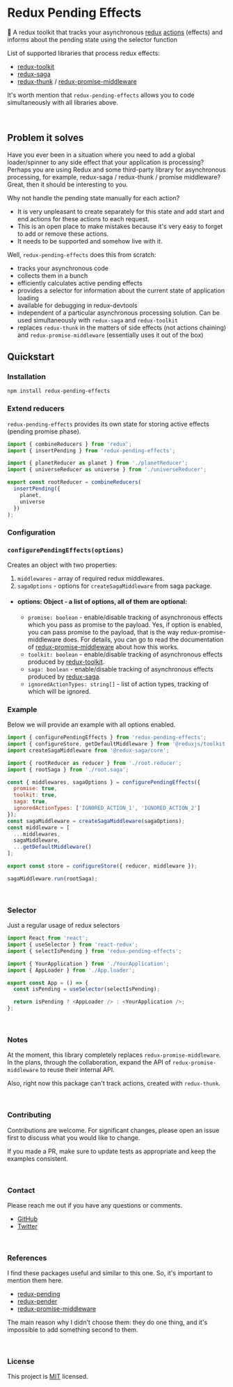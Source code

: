# Redux Pending Effects

🦋 A redux toolkit that tracks your asynchronous [redux](http://redux.js.org) [actions](https://redux.js.org/basics/actions) (effects) and informs about the pending state using the selector function
<br/>

List of supported libraries that process redux effects:

- [redux-toolkit](https://github.com/reduxjs/redux-toolkit)
- [redux-saga](https://github.com/redux-saga/redux-saga)
- [redux-thunk](https://github.com/reduxjs/redux-thunk) / [redux-promise-middleware](https://github.com/pburtchaell/redux-promise-middleware)

It's worth mention that `redux-pending-effects` allows you to code simultaneously with all libraries above.

<br/>

## Problem it solves

Have you ever been in a situation where you need to add a global loader/spinner to any side effect that your application is processing? Perhaps you are using Redux and some third-party library for asynchronous processing, for example, redux-saga / redux-thunk / promise middleware? Great, then it should be interesting to you.

Why not handle the pending state manually for each action?

- It is very unpleasant to create separately for this state and add start and end actions for these actions to each request.
- This is an open place to make mistakes because it's very easy to forget to add or remove these actions.
- It needs to be supported and somehow live with it.

Well, `redux-pending-effects` does this from scratch:

- tracks your asynchronous code
- collects them in a bunch
- efficiently calculates active pending effects
- provides a selector for information about the current state of application loading
- available for debugging in redux-devtools
- independent of a particular asynchronous processing solution. Can be used simultaneously with `redux-saga` and `redux-toolkit`
- replaces `redux-thunk` in the matters of side effects (not actions chaining) and `redux-promise-middleware` (essentially uses it out of the box)

## Quickstart

### Installation

```shell script
npm install redux-pending-effects
```

### Extend reducers

`redux-pending-effects` provides its own state for storing active effects (pending promise phase).

```javascript
import { combineReducers } from 'redux';
import { insertPending } from 'redux-pending-effects';

import { planetReducer as planet } from './planetReducer';
import { universeReducer as universe } from './universeReducer';

export const rootReducer = combineReducers(
  insertPending({
    planet,
    universe
  })
);
```

### Configuration

### `configurePendingEffects(options)`

Creates an object with two properties:  
1) `middlewares` -  array of required redux middlewares.
2) `sagaOptions` - options for `createSagaMiddleware` from saga package.

- #### options: Object - a list of options, all of them are optional:
    - `promise: boolean` - enable/disable tracking of asynchronous effects which you pass as promise to the payload. 
    Yes, if option is enabled, you can pass promise to the payload, that is the way redux-promise-middleware does.
    For details, you can go to read the documentation of [redux-promise-middleware](https://github.com/pburtchaell/redux-promise-middleware) 
    about how this works.
    - `toolkit: boolean` - enable/disable tracking of asynchronous effects produced by [redux-toolkit](https://github.com/reduxjs/redux-toolkit).
    - `saga: boolean` - enable/disable tracking of asynchronous effects produced by [redux-saga](https://github.com/redux-saga/redux-saga).
    - `ignoredActionTypes: string[]` - list of action types, tracking of which will be ignored.
    
### Example

Below we will provide an example with all options enabled.

```javascript
import { configurePendingEffects } from 'redux-pending-effects';
import { configureStore, getDefaultMiddleware } from '@reduxjs/toolkit';
import createSagaMiddleware from '@redux-saga/core';

import { rootReducer as reducer } from './root.reducer';
import { rootSaga } from './root.saga';

const { middlewares, sagaOptions } = configurePendingEffects({
  promise: true,
  toolkit: true,
  saga: true,
  ignoredActionTypes: ['IGNORED_ACTION_1', 'IGNORED_ACTION_2']
});
const sagaMiddleware = createSagaMiddleware(sagaOptions);
const middleware = [
  ...middlewares,
  sagaMiddleware,
  ...getDefaultMiddleware()
];

export const store = configureStore({ reducer, middleware });

sagaMiddleware.run(rootSaga);
```

<br/>

### Selector

Just a regular usage of redux selectors

```javascript
import React from 'react';
import { useSelector } from 'react-redux';
import { selectIsPending } from 'redux-pending-effects';

import { YourApplication } from './YourApplication';
import { AppLoader } from './App.loader';

export const App = () => {
  const isPending = useSelector(selectIsPending);

  return isPending ? <AppLoader /> : <YourApplication />;
};
```

<br/>

### Notes

At the moment, this library completely replaces `redux-promise-middleware`. 
In the plans, through the collaboration, expand the API of `redux-promise-middleware` to reuse their internal API.

Also, right now this package can't track actions, created with `redux-thunk`.

<br/>

### Contributing

Contributions are welcome. For significant changes, please open an issue first to discuss what you would like to change.

If you made a PR, make sure to update tests as appropriate and keep the examples consistent.

<br/>

### Contact

Please reach me out if you have any questions or comments.

- [GitHub](https://github.com/retarsis)
- [Twitter](https://twitter.com/retarsis)

<br/>

### References

I find these packages useful and similar to this one. So, it's important to mention them here.

- [redux-pending](https://www.npmjs.com/package/redux-pending)
- [redux-pender](https://www.npmjs.com/package/redux-pender)
- [redux-promise-middleware](https://www.npmjs.com/package/redux-promise-middleware)

The main reason why I didn't choose them: they do one thing, and it's impossible to add something second to them.

<br/>

### License

This project is [MIT](https://choosealicense.com/licenses/mit/) licensed.

<br/>
